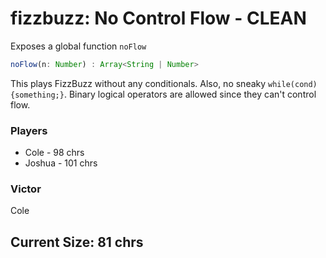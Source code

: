 # fizzbuzz: No Control Flow - CLEAN
Exposes a global function `noFlow`

```ts
noFlow(n: Number) : Array<String | Number>
```

This plays FizzBuzz without any conditionals.
Also, no sneaky `while(cond){something;}`.
Binary logical operators are allowed since they can't control flow.

### Players
* Cole - 98 chrs
* Joshua - 101 chrs

### Victor
Cole

## Current Size: 81 chrs
